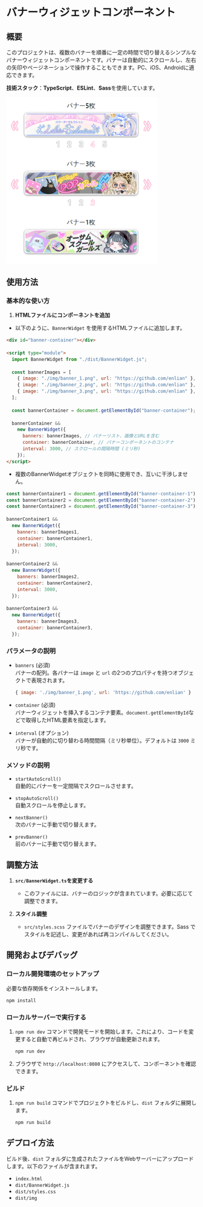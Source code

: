 # バナーウィジェットコンポーネント

## 概要

このプロジェクトは、複数のバナーを順番に一定の時間で切り替えるシンプルなバナーウィジェットコンポーネントです。バナーは自動的にスクロールし、左右の矢印やページネーションで操作することもできます。PC、iOS、Androidに適応できます。

**技術スタック**：**TypeScript**、**ESLint**、**Sass**を使用しています。


<img src="screenshot.png" width="400"/>

## 使用方法

### 基本的な使い方

1. **HTMLファイルにコンポーネントを追加**
   
- 以下のように、`BannerWidget` を使用するHTMLファイルに追加します。

```html
<div id="banner-container"></div>

<script type="module">
  import BannerWidget from "./dist/BannerWidget.js";

  const bannerImages = [
    { image: "./img/banner_1.png", url: "https://github.com/enlian" },
    { image: "./img/banner_2.png", url: "https://github.com/enlian" },
    { image: "./img/banner_3.png", url: "https://github.com/enlian" },
  ];

  const bannerContainer = document.getElementById("banner-container");

  bannerContainer &&
    new BannerWidget({
      banners: bannerImages, // バナーリスト、画像とURLを含む
      container: bannerContainer, // バナーコンポーネントのコンテナ
      interval: 3000, // スクロールの間隔時間 (ミリ秒)
    });
</script>
```

- 複数のBannerWidgetオブジェクトを同時に使用でき、互いに干渉しません。

```js
const bannerContainer1 = document.getElementById("banner-container-1");
const bannerContainer2 = document.getElementById("banner-container-2");
const bannerContainer3 = document.getElementById("banner-container-3");

bannerContainer1 &&
  new BannerWidget({
    banners: bannerImages1,
    container: bannerContainer1,
    interval: 3000,
  });

bannerContainer2 &&
  new BannerWidget({
    banners: bannerImages2,
    container: bannerContainer2,
    interval: 3000,
  });

bannerContainer3 &&
  new BannerWidget({
    banners: bannerImages3,
    container: bannerContainer3,
  });
```

### パラメータの説明

- `banners` (必須)  
  バナーの配列。各バナーは `image` と `url` の2つのプロパティを持つオブジェクトで表現されます。

  ```javascript
  { image: './img/banner_1.png', url: 'https://github.com/enlian' }
  ```

- `container` (必須)  
  バナーウィジェットを挿入するコンテナ要素。`document.getElementById`などで取得したHTML要素を指定します。

- `interval` (オプション)  
  バナーが自動的に切り替わる時間間隔（ミリ秒単位）。デフォルトは `3000` ミリ秒です。

### メソッドの説明

- `startAutoScroll()`  
  自動的にバナーを一定間隔でスクロールさせます。

- `stopAutoScroll()`  
  自動スクロールを停止します。

- `nextBanner()`  
  次のバナーに手動で切り替えます。

- `prevBanner()`  
  前のバナーに手動で切り替えます。

## 調整方法

1. **`src/BannerWidget.ts`を変更する**

   - このファイルには、バナーのロジックが含まれています。必要に応じて調整できます。

2. **スタイル調整**
   - `src/styles.scss` ファイルでバナーのデザインを調整できます。Sass でスタイルを記述し、変更があれば再コンパイルしてください。

## 開発およびデバッグ

### ローカル開発環境のセットアップ

必要な依存関係をインストールします。

```bash
npm install
```

### ローカルサーバーで実行する

1. `npm run dev` コマンドで開発モードを開始します。これにより、コードを変更すると自動で再ビルドされ、ブラウザが自動更新されます。

   ```bash
   npm run dev
   ```

2. ブラウザで `http://localhost:8080` にアクセスして、コンポーネントを確認できます。

### ビルド

1. `npm run build` コマンドでプロジェクトをビルドし、`dist` フォルダに展開します。

   ```bash
   npm run build
   ```

## デプロイ方法

ビルド後、`dist` フォルダに生成されたファイルをWebサーバーにアップロードします。以下のファイルが含まれます。

- `index.html`
- `dist/BannerWidget.js`
- `dist/styles.css`
- `dist/img`
